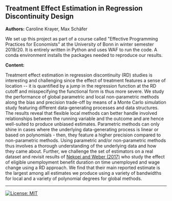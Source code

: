 ## Treatment Effect Estimation in Regression Discontinuity Design

**Authors:** Caroline Krayer, Max Schäfer

We set up this project as part of a course called "Effective Programming Practices for Economists" at the University of Bonn in winter semester 2019/20. It is entirely written in Python and uses WAF to run the code. A conda environment installs the packages needed to reproduce our results.

**Content:**

Treatment effect estimation in regression discontinuity (RD) studies is interesting and challenging since the effect of treatment features a sense of location -- it is quantified by a jump in the regression function at the RD cutoff and misspecifying the functional form is thus more severe. We study the performance of global parametric and local non-parametric methods along the bias and precision trade-off by means of a Monte Carlo simulation study featuring different data-generating processes and data structures. The results reveal that flexible local methods can better handle involved relationships between the running variable and the outcome and are hence well-suited to produce unbiased estimates. Parametric methods can only shine in cases where the underlying data-generating process is linear or based on polynomials - then, they feature a higher precision compared to non-parametric methods. Using parametric and/or non-parametric methods thus involves a thorough understanding of the underlying data and how they came about. Further, we challenge the set of estimators on a real dataset and revisit results of [Nekoei and Weber (2017)](https://www.aeaweb.org/articles?id=10.1257/aer.20150528) who study the effect of eligible unemployment benefit duration on time unemployed and wage change using a RD approach. We find that their main reported estimate is the largest among all estimates we produce using a variety of bandwidths for local and a variety of polynomial degrees for global methods.




<hr />


[![License: MIT](https://img.shields.io/badge/License-MIT-blue.svg)](LICENSE)

